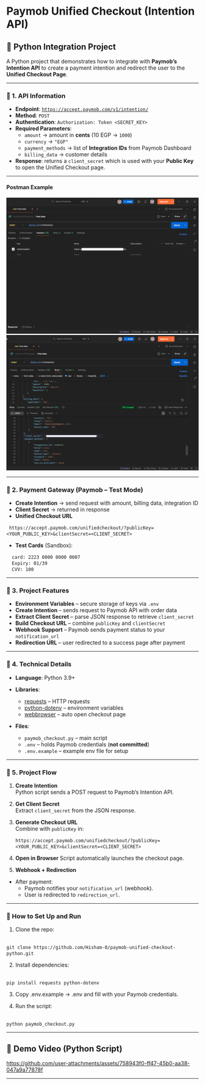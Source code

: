 # Paymob Unified Checkout (Intention API)

## 📌 Python Integration Project

A Python project that demonstrates how to integrate with **Paymob’s Intention API** to create a payment intention and redirect the user to the **Unified Checkout Page**.

---

### 🔹 1. API Information

- **Endpoint**: [`https://accept.paymob.com/v1/intention/`](https://accept.paymob.com/v1/intention/)
- **Method**: `POST`
- **Authentication**: `Authorization: Token <SECRET_KEY>`
- **Required Parameters**:
  - `amount` → amount in **cents** (10 EGP → `1000`)
  - `currency` → `"EGP"`
  - `payment_methods` → list of **Integration IDs** from Paymob Dashboard
  - `billing_data` → customer details
- **Response**: returns a `client_secret` which is used with your **Public Key** to open the Unified Checkout page.

---

#### Postman Example

![Postman Authorization](media/Authorization.png)  
![Postman Response](media/Response.png)

---

### 🔹 2. Payment Gateway (Paymob – Test Mode)

- **Create Intention** → send request with amount, billing data, integration ID
- **Client Secret** → returned in response
- **Unified Checkout URL**

```
 https://accept.paymob.com/unifiedcheckout/?publicKey=<YOUR_PUBLIC_KEY>&clientSecret=<CLIENT_SECRET>
```

- **Test Cards** (Sandbox):

```
  card: 2223 0000 0000 0007
  Expiry: 01/39
  CVV: 100
```

---

### 🔹 3. Project Features

- **Environment Variables** – secure storage of keys via `.env`
- **Create Intention** – sends request to Paymob API with order data
- **Extract Client Secret** – parse JSON response to retrieve `client_secret`
- **Build Checkout URL** – combine `publicKey` and `clientSecret`
- **Webhook Support** – Paymob sends payment status to your `notification_url`
- **Redirection URL** – user redirected to a success page after payment

---

### 🔹 4. Technical Details

- **Language**: Python 3.9+
- **Libraries**:

  - [requests](https://pypi.org/project/requests/) – HTTP requests
  - [python-dotenv](https://pypi.org/project/python-dotenv/) – environment variables
  - [webbrowser](https://docs.python.org/3/library/webbrowser.html) – auto open checkout page

- **Files**:
  - `paymob_checkout.py` – main script
  - `.env` – holds Paymob credentials (**not committed**)
  - `.env.example` – example env file for setup

---

### 🔹 5. Project Flow

1. **Create Intention**  
   Python script sends a POST request to Paymob’s Intention API.

2. **Get Client Secret**  
   Extract `client_secret` from the JSON response.

3. **Generate Checkout URL**  
   Combine with `publicKey` in:

   ```
   https://accept.paymob.com/unifiedcheckout/?publicKey=<YOUR_PUBLIC_KEY>&clientSecret=<CLIENT_SECRET>
   ```

4. **Open in Browser**
   Script automatically launches the checkout page.

5. **Webhook + Redirection**

- After payment:
  - Paymob notifies your `notification_url` (webhook).
  - User is redirected to `redirection_url`.

---

### 🚀 How to Set Up and Run

1. Clone the repo:

```

git clone https://github.com/Hisham-0/paymob-unified-checkout-python.git

```

2. Install dependencies:

```

pip install requests python-dotenv

```

3. Copy .env.example → .env and fill with your Paymob credentials.

4. Run the script:

```

python paymob_checkout.py

```

---

## 🎥 Demo Video (Python Script)

https://github.com/user-attachments/assets/758943f0-ff47-45b0-aa38-047a9a77878f

---

```

```
